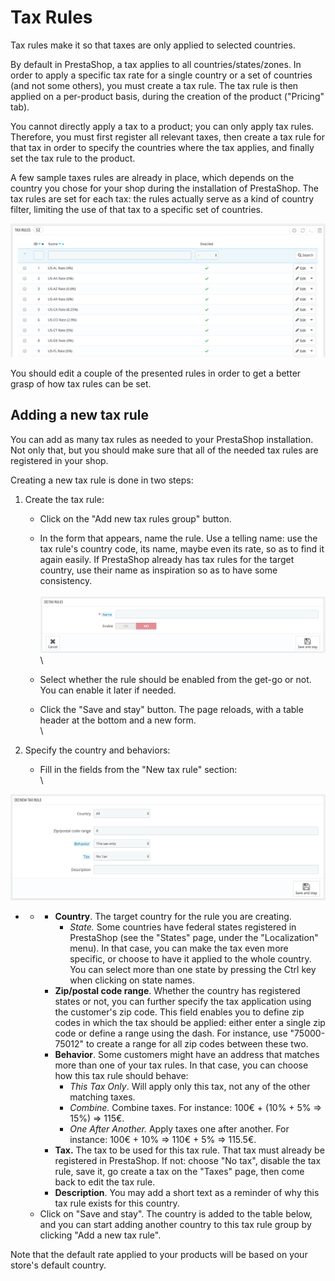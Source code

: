 # Tax Rules

Tax rules make it so that taxes are only applied to selected countries.

By default in PrestaShop, a tax applies to all countries/states/zones. In order to apply a specific tax rate for a single country or a set of countries (and not some others), you must create a tax rule. The tax rule is then applied on a per-product basis, during the creation of the product ("Pricing" tab).

You cannot directly apply a tax to a product; you can only apply tax rules. Therefore, you must first register all relevant taxes, then create a tax rule for that tax in order to specify the countries where the tax applies, and finally set the tax rule to the product.

A few sample taxes rules are already in place, which depends on the country you chose for your shop during the installation of PrestaShop. The tax rules are set for each tax: the rules actually serve as a kind of country filter, limiting the use of that tax to a specific set of countries.

![](<../../../../.gitbook/assets/51839958 (4) (4) (4).png>)

You should edit a couple of the presented rules in order to get a better grasp of how tax rules can be set.

## Adding a new tax rule <a href="#taxrules-addinganewtaxrule" id="taxrules-addinganewtaxrule"></a>

You can add as many tax rules as needed to your PrestaShop installation. Not only that, but you should make sure that all of the needed tax rules are registered in your shop.

Creating a new tax rule is done in two steps:

1. Create the tax rule:
   * Click on the "Add new tax rules group" button.
   * In the form that appears, name the rule. Use a telling name: use the tax rule's country code, its name, maybe even its rate, so as to find it again easily. If PrestaShop already has tax rules for the target country, use their name as inspiration so as to have some consistency.\
     \
     ![](<../../../../.gitbook/assets/51839959 (1) (3).png>)\
     \

   * Select whether the rule should be enabled from the get-go or not. You can enable it later if needed.
   * Click the "Save and stay" button. The page reloads, with a table header at the bottom and a new form.\
     \

2. Specify the country and behaviors:
   * Fill in the fields from the "New tax rule" section:\
     \


![](<../../../../.gitbook/assets/51839960 (4) (4) (1).png>)

*
  *
    * **Country**. The target country for the rule you are creating.
      * _State._ Some countries have federal states registered in PrestaShop (see the "States" page, under the "Localization" menu). In that case, you can make the tax even more specific, or choose to have it applied to the whole country. You can select more than one state by pressing the Ctrl key when clicking on state names.
    * **Zip/postal code range**. Whether the country has registered states or not, you can further specify the tax application using the customer's zip code. This field enables you to define zip codes in which the tax should be applied: either enter a single zip code or define a range using the dash. For instance, use "75000-75012" to create a range for all zip codes between these two.
    * **Behavior**. Some customers might have an address that matches more than one of your tax rules. In that case, you can choose how this tax rule should behave:
      * _This Tax Only_. Will apply only this tax, not any of the other matching taxes.
      * _Combine._ Combine taxes. For instance: 100€ + (10% + 5% => 15%) => 115€.
      * _One After Another._ Apply taxes one after another. For instance: 100€ + 10% => 110€ + 5% => 115.5€.
    * **Tax.** The tax to be used for this tax rule. That tax must already be registered in PrestaShop. If not: choose "No tax", disable the tax rule, save it, go create a tax on the "Taxes" page, then come back to edit the tax rule.
    * **Description**. You may add a short text as a reminder of why this tax rule exists for this country.
  * Click on "Save and stay". The country is added to the table below, and you can start adding another country to this tax rule group by clicking "Add a new tax rule".

Note that the default rate applied to your products will be based on your store's default country.
